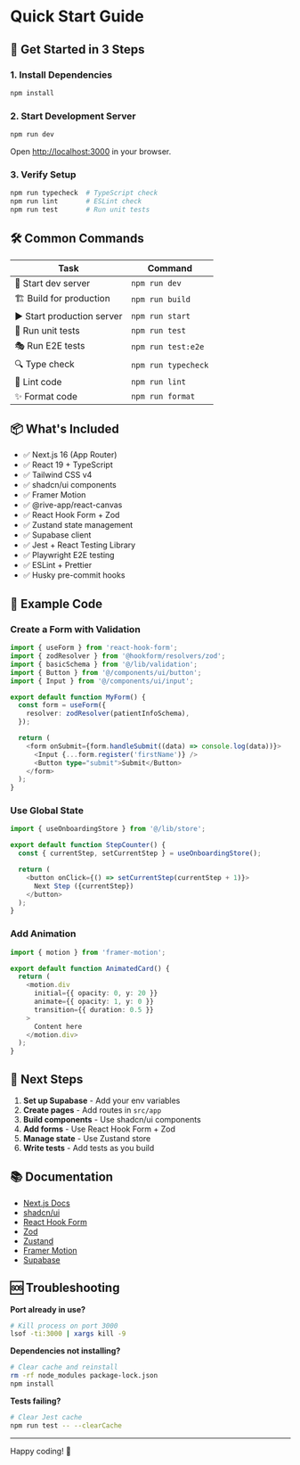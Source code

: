# Quick Start Guide

## 🚀 Get Started in 3 Steps

### 1. Install Dependencies

```bash
npm install
```

### 2. Start Development Server

```bash
npm run dev
```

Open [http://localhost:3000](http://localhost:3000) in your browser.

### 3. Verify Setup

```bash
npm run typecheck  # TypeScript check
npm run lint       # ESLint check
npm run test       # Run unit tests
```

## 🛠️ Common Commands

| Task                       | Command             |
| -------------------------- | ------------------- |
| 🚀 Start dev server        | `npm run dev`       |
| 🏗️ Build for production    | `npm run build`     |
| ▶️ Start production server | `npm run start`     |
| 🧪 Run unit tests          | `npm run test`      |
| 🎭 Run E2E tests           | `npm run test:e2e`  |
| 🔍 Type check              | `npm run typecheck` |
| 🧹 Lint code               | `npm run lint`      |
| ✨ Format code             | `npm run format`    |

## 📦 What's Included

- ✅ Next.js 16 (App Router)
- ✅ React 19 + TypeScript
- ✅ Tailwind CSS v4
- ✅ shadcn/ui components
- ✅ Framer Motion
- ✅ @rive-app/react-canvas
- ✅ React Hook Form + Zod
- ✅ Zustand state management
- ✅ Supabase client
- ✅ Jest + React Testing Library
- ✅ Playwright E2E testing
- ✅ ESLint + Prettier
- ✅ Husky pre-commit hooks

## 📖 Example Code

### Create a Form with Validation

```typescript
import { useForm } from 'react-hook-form';
import { zodResolver } from '@hookform/resolvers/zod';
import { basicSchema } from '@/lib/validation';
import { Button } from '@/components/ui/button';
import { Input } from '@/components/ui/input';

export default function MyForm() {
  const form = useForm({
    resolver: zodResolver(patientInfoSchema),
  });

  return (
    <form onSubmit={form.handleSubmit((data) => console.log(data))}>
      <Input {...form.register('firstName')} />
      <Button type="submit">Submit</Button>
    </form>
  );
}
```

### Use Global State

```typescript
import { useOnboardingStore } from '@/lib/store';

export default function StepCounter() {
  const { currentStep, setCurrentStep } = useOnboardingStore();

  return (
    <button onClick={() => setCurrentStep(currentStep + 1)}>
      Next Step ({currentStep})
    </button>
  );
}
```

### Add Animation

```typescript
import { motion } from 'framer-motion';

export default function AnimatedCard() {
  return (
    <motion.div
      initial={{ opacity: 0, y: 20 }}
      animate={{ opacity: 1, y: 0 }}
      transition={{ duration: 0.5 }}
    >
      Content here
    </motion.div>
  );
}
```

## 🎯 Next Steps

1. **Set up Supabase** - Add your env variables
2. **Create pages** - Add routes in `src/app`
3. **Build components** - Use shadcn/ui components
4. **Add forms** - Use React Hook Form + Zod
5. **Manage state** - Use Zustand store
6. **Write tests** - Add tests as you build

## 📚 Documentation

- [Next.js Docs](https://nextjs.org/docs)
- [shadcn/ui](https://ui.shadcn.com)
- [React Hook Form](https://react-hook-form.com)
- [Zod](https://zod.dev)
- [Zustand](https://zustand-demo.pmnd.rs)
- [Framer Motion](https://www.framer.com/motion)
- [Supabase](https://supabase.com/docs)

## 🆘 Troubleshooting

**Port already in use?**

```bash
# Kill process on port 3000
lsof -ti:3000 | xargs kill -9
```

**Dependencies not installing?**

```bash
# Clear cache and reinstall
rm -rf node_modules package-lock.json
npm install
```

**Tests failing?**

```bash
# Clear Jest cache
npm run test -- --clearCache
```

---

Happy coding! 🎉
